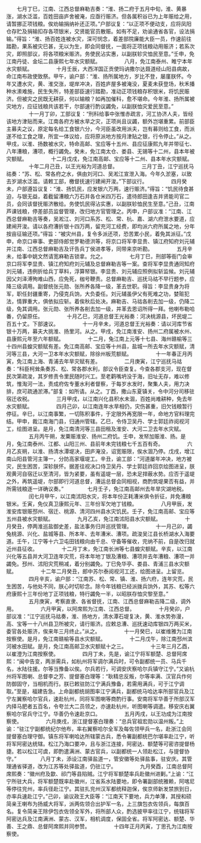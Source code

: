 <!-- { "loadSidebar": true } -->
　　七月丁巳，江南、江西总督麻勒吉奏：“淮、扬二府于五月中旬，淮、黄暴涨，湖水泛滥，百姓田亩庐舍被淹，应亟行赈济。但各属积谷已为上年赈给之用，请暂挪正项钱粮。俟劝输捐纳补还正项。”户部议复：“以正项不便动支，应将凤阳仓存贮及捐输扣存各项银米，交贤能官员散赈。如有不足，劝谕通省各官，设法捐输。”得旨：“淮、扬百姓连被水灾，深可悯念，着差部院廉能大臣一员，作速前往踏勘，果系被灾巳甚，无以为生，即会同督抚，一面将正项钱粮动用赈济；若系次灾，即照部议，将各项粮米赈济。务使民沾实惠，以副朕轸灾恤民至意。”壬申，免江南丹徒、金坛二县康熙七年水灾额赋。
　　
　　八月，免江南泰州、睢宁本年水灾额赋。
　　
　　十月壬辰，大西洋国正贡使玛讷撒尔达聂道经山阳县病故，命江南布政使致祭。甲午，谕户部：“淮、扬所属地方，岁比不登，屡廑朕怀。今年又遭水灾，黄、淮交涨，堤岸冲决，百姓庐屋多被淹没，夏麦未获登场，秋禾播种水潫难施，民生失所，特差部臣速行踏勘，准动正项钱粮存积银米，将饥民赈济。但被灾之民既无耕获，何以输粮？如再加催科，愈不堪命。今年淮、扬所属被灾地方，应征钱粮共该若干，尔部速行酌议蠲免，以副朕恤灾爱民至意。”
　　
　　十一月丁卯，工部议复：“刑科给事中张惟赤疏言，河工协济人夫，皆经该地方津贴而来。江南各府方被水旱之灾，正项尚且议蠲，额外岂堪重累。前部臣主募夫之议，原定每名给工食银六分，今河臣虽改用派夫，岂有募则给工食，而派遂不给工食之理，所宜一体议给，应将原派地方按月津贴之银，行令停止。”从之。甲戌，以淮、扬数被水灾，特命高邮、宝应等十五州、县应征康熙九年并带征七、八年漕粮，漕项，概行蠲免。癸未，免江南太仓、娄县、无锡等十二州，县本年被灾额赋。
　　
　　十二月戊戌，免江南高邮、宝应等十二州、县本年水灾额赋。
　　
　　十年二月己丑，以王光裕为河道总督。
　　
　　三月丁丑，江宁巡抚马祜奏：“苏、松、常各府之水，俱由刘河口、吴淞江宣泄入海。今年久淤塞，以致去岁湖水泛滥。请敕工部，檄督抚速行建闸开浚。”下部议行。
　　
　　四月癸未，户部遵旨议复：“淮、扬饥民，应发银六万两，速行赈济。”得旨：“饥民待食甚迫，与银无益，着截留漕粮六万石并各仓米四万石，遣待郎田逢吉并贤能司官二员，会同该督抚赈济散给。务使饥民得沾实惠，以副朕轸恤民生至意。”己丑，江南芦课钱粮，停差部员监督管理，改归地方官管理之。丙申，户部议准：“江南、江西总督麻勒吉等奏，吴淞江、刘河口系苏、松、常、杭、嘉、湖六府泄水要道，应建闸开浚。请以各府漕折银十四万两，留充河工经费，即均派六府所属之地，分年按亩征输还项。”得旨：“被灾州县，复令多派还项，恐苦累小民，着免其派征。”戊申，命京口审事、吏部侍郎觉罗勒德洪等，将京口将军李显贵、镇江府知府刘元辅并江南、江西总督麻勒吉及讦告兵丁侯进孝等，同带来京听勘。
　　
　　五月辛未，给事中姚文然请宽麻勒吉锁拿。允之。
　　
　　七月丁巳，刑部等衙门会审京口将军李显贵、镇江府知府刘元辅及总督麻勒吉等一案。查将军李显贵通同知府刘元辅，违例折给兵丁草料，浮算帑银。李显贵、刘元辅应照例拟斩监候。刘元辅因父刘泽溥殉难山西，应免死，枷号鞭责。总督麻勒吉、巡抚马祜不早行题参，应降三级调用。副督统张元勋、张所养各降一级，革去世职。得旨：李显贵身为将军，职任封疆重寄，乃侵克兵饷，大负委任。刘元辅虽伊父有死难之功，婪赃犯法，情罪重大，俱依拟应斩。着俟秋后处决。麻勒吉、马祜各削去加一级，仍降二级，免其调用。张元勋、张所养各削去加一级，并革去恩诏所得一拜。他喇布勒哈番，仍留原任。
　　
　　十月乙巳，河道总督王光裕奏：河决桃源县，坏民堤二百五十丈。下部速议。
　　
　　十一月辛未，河道总督王光裕奏：请以河库节省银十万两，募夫大挑淮、扬里河。从之。甲戌，免江南淮安、扬州二府属被水州、县康熙元年至六年额赋。
　　
　　十二月，兔江南上元等十七县、海州赣榆等三十四州县蝗灾额赋有差。免江南高邮、宝应等十州县，盐城一所去年水灾额赋，清河等三县，大河一卫本年水灾额赋，除徐州板荒额赋。
　　
　　十一年春正月丙寅，免江南上海、青浦去年旱灾赋有差。
　　
　　二月庚寅，江宁巡抚马祜奏：“科臣柯耸条奏苏、松、常各郡水利，部议令臣查复。今查各郡支河，现在督民次第疏浚，其岁修责令里民随时兴工。至老鹳嘴坍没于海，旧址无存，难以修筑，惟淘河一法，责成府佐专董水利者督察，于每岁水发时，聚集人夫，用力决排，庶可疏通淤滞。”部复：如所请。从之。丁酉，撒山东夏镇关，令中河分司移驻宿迁收税。
　　
　　三月甲戌，以江南兴化县积水未涸，百姓尚难耕种，免去年水灾额赋。
　　
　　四月己卯，以江南连年水旱相仍，灾伤甚重，旧欠钱粮暂行停征。辛巳，以江南事繁，一切陈积事件，于定限外再宽限一年，命地方官料理完结。甲申，裁江南海门县，归通州管辖。乙巳，令侍卫吴丹、学士郭廷祚阅视河工，绘图进呈。是月，免江南清河等三县田租及淮安、大河二卫去年水灾赋。
　　
　　五月丙午朔，发粟赈淮安、扬州二府饥。壬申，发帑加赈淮、扬。是月，兔江南泰州、江都、山阳三州、县前年未完钱粮七千五百有奇。
　　
　　六月乙亥朔，以淮、扬清水潭堤决，田庐淹没，诏宽赈限，俟水涸乃停。戊戌，增江南山阳县管河主簿一，分防高家堰堤工。辛丑，谕工部：“河道屡年冲决，地方被灾，民生困苦，深轸朕怀。据差往视决口侍卫吴丹、学士郭廷祚回京绘图进呈，朕观黄河自宿迁以至清河，皆为紧要，虽有遥堤一层，恐未足捍蔽水势。应否于遥堤之外，再筑遥堤，尔部即行河道总督，漕运总督会同相视，商酌筑堤果否有益，并所需钱粮逐一详确议奏。”
　　
　　七月壬子，免江南高邮州去年旱灾湖地税。
　　
　　闰七月甲午，以江南沭阳水灾，将本年份正耗漕米俱令折征，并免漕粮银米。壬寅，免仪真卫康熙元年、三年份军欠地丁钱粮。
　　
　　八月甲辰，发淮安库银赈邳州、宿迁、桃源、清河四州县水灾饥民。壬子，免江南高邮、宝应等五州县被水灾额赋。
　　
　　九月乙亥，免江南沭阳县水灾额赋。
　　
　　十月癸丑，停两淮巡盐御史差，盐法事务归并巡抚管理。
　　
　　十一月己卯，蠲兔桃源、兴化、盐城等县、所本年、去年漕米、漕项。疏浚吴江县长桥湖水入海要道。壬午，江宁等十六卫屯田钱粮向由千总、守备等催收，完纳不前，自是改归就近州县征收。
　　
　　十二月丁未，免江南长洲等七县蝗灾额赋。辛亥，以江南兴化等五县并大河卫连年灾荒，将本年地丁银及漕粮、漕项并去年漕粮、漕项一并蠲免。邳州、沭阳灾荒稍减，着分别蠲免。丁巳免华亭、娄县、青浦三县水灾额赋。
　　
　　十二年二月癸丑，郎中苏尔泰阅视河工还，绘图进呈。上留览。
　　
　　四月辛亥，谕户部：“江南苏、松、常、镇、淮、扬六府，连年灾荒，民生困苦，与他处不同，朕心时切轸念。除今年钱粮已经派拨兵饷外，其苏、松等六府康熙十三年份地丁正项钱粮，特行蠲免一半，以昭朕存恤灾黎至意。”
　　
　　五月庚寅，考察直隶、各省督抚，江南、江西总督麻勒吉降二级，调外用。
　　
　　六月甲寅，以阿席熙为江南、江西总督。
　　
　　十月癸卯，户部议准：“江宁巡抚马祜奏，淮、扬地方，清水潭石堤复决，黄、淮水势弥漫，高、宝等一十八州县卫所被灾，请行赈济。应敕总漕、巡抚速动库银四万两买米，委官各处赈济，俟来年三月终止。”从之。
　　
　　十一月癸巳，以崔维雅为江南按察使。是月，免江南赣榆等县水灾额赋。
　　
　　十二月戊午，除江南邳州滨河被水田赋。是月，免江南高邮卫水灾额赋十之三。
　　
　　十三年三月乙酉，以崔澄为江南按察使。
　　
　　四月丁未，先是，谕江宁将军额楚、总督阿席熙：“闽中告变，两浙需兵，如杭州将军调尔满兵时，可令副都统一员、马兵千名，水陆往援。尔等当豫备以俟。尔兵若行，可调安庆察哈尔兵镇守江宁。”又谕杭州将军图喇、总督李之芳、提督塞白理等：“耿精忠反叛，尔等率满、汉官兵作何防御固守，当相机而行。朕已敕驻防江宁满兵豫备，若需用满兵，可于江宁调取。”至是，福建告急。上命副都统胡图率江宁满兵，副都统马哈达率所部官兵及江宁左翼察哈尔官兵，速赴杭州，同将军图喇等商酌行事。安南将军华善于所部汉军内择马肥者五百名，令夸兰大二员领之，亦速赴杭州，听图喇等调遣。移安庆右翼察哈尔官兵守江宁。华善仍令速赴京口。
　　
　　五月丙戌，以王功成为江南按察使。
　　
　　六月庚戌，浙江提督塞白理奏：“总兵官祖宏勋以温州叛。”上谕：“驻江宁副都统纪尔他布，率右翼察哈尔全军及每佐领甲兵一名，赴浙江会同提督塞白理守御。镇东将军喇哈达所辖蒙古兵，悉令署副都统巴尔堪率赴江宁，听将军阿密达统辖。松江乃海口要冲，且与浙江连接，阿密达、额楚等可密咨提督杨捷。若以松江可虞，即酌遣满洲、蒙古官兵，以副都统一人领赴松江，与提督协守。”
　　
　　八月丁未，添设江南驿盐道一，管安徽等处驿盐事，驻安庆。其管理通省驿道，改为江苏等处驿盐道，仍驻江宁。
　　
　　九月癸酉，江南总督阿席熙奏：“徽州府及歙、祁门等县陷贼。江宁将军额楚率兵赴徽州进剿。”上谕：“江宁所驻大兵，将军额楚既率赴徽州，江省系水陆要地，即令署副部统雅赖，阿喀尼等停往兖州，率兵径赴江宁。其驻扎兖州汉军都统释迦保，俟京师新发禁旅到日，亦率兵速赴江宁。”己卯，谕议政王大臣等：“江南天下要地，兵力单薄，其授和硕简亲王喇布为扬威大将军，派两佐领合出护军一名，上三旗包衣佐领兵，每旗百名。复令简亲王除伊包衣佐领全军外，将所部人众，酌选披甲率往江宁，统辖将军阿密达兵及江南满洲、蒙古、汉军，相机调度，保固全省。将军阿密达、额楚、华善、王之鼎、总督阿席熙并同参赞。
　　
　　十四年正月丙寅，丁思孔为江南按察使。
　　
